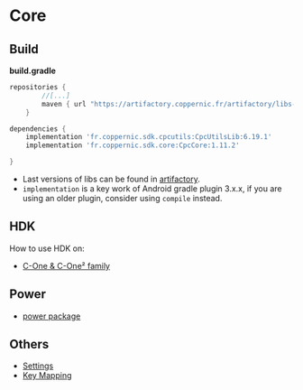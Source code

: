 Core
====

Build
-----

**build.gradle**

```groovy
repositories {
        //[...]
        maven { url "https://artifactory.coppernic.fr/artifactory/libs-release" }
    }
```

```groovy
dependencies {
    implementation 'fr.coppernic.sdk.cpcutils:CpcUtilsLib:6.19.1'
    implementation 'fr.coppernic.sdk.core:CpcCore:1.11.2'

}
```

 * Last versions of libs can be found in [artifactory](https://artifactory.coppernic.fr/artifactory/webapp/#/home).
 * `implementation` is a key work of Android gradle plugin 3.x.x, if you are using an older plugin, consider using `compile` instead.

HDK
---

How to use HDK on:

 * [C-One & C-One² family](core/hdk_cone.md)

Power
-----

 - [power package](core/power.md)

Others
--------

 * [Settings](core/settings.md)
 * [Key Mapping](core/mapping.md)
